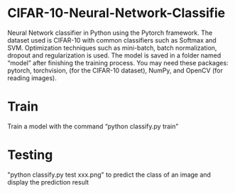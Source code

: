 # CIFAR-10-Neural-Network-Classifie
Neural Network classifier in Python using the Pytorch framework. The dataset used is CIFAR-10 with common classifiers such as Softmax and SVM. Optimization techniques such as mini-batch, batch normalization, dropout and regularization is used. The model is saved in a folder named “model” after finishing the training process. You may need these packages: pytorch, torchvision, (for the CIFAR-10 dataset), NumPy, and OpenCV (for reading images).

# Train
Train a model with the command “python classify.py train”

# Testing
"python classify.py test xxx.png" to predict the class of an image and display the prediction result
